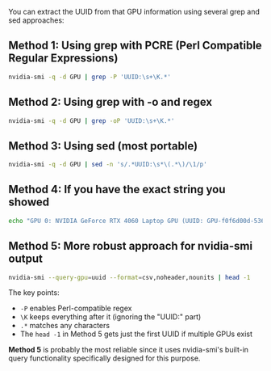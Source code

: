 You can extract the UUID from that GPU information using several grep and sed approaches:

## Method 1: Using grep with PCRE (Perl Compatible Regular Expressions)
```bash
nvidia-smi -q -d GPU | grep -P 'UUID:\s+\K.*'
```

## Method 2: Using grep with -o and regex
```bash
nvidia-smi -q -d GPU | grep -oP 'UUID:\s+\K.*'
```

## Method 3: Using sed (most portable)
```bash
nvidia-smi -q -d GPU | sed -n 's/.*UUID:\s*\(.*\)/\1/p'
```

## Method 4: If you have the exact string you showed
```bash
echo "GPU 0: NVIDIA GeForce RTX 4060 Laptop GPU (UUID: GPU-f0f6d00d-5367-e890-eea9-e568a84a7d53)" | grep -oP 'UUID:\s*\K.*'
```

## Method 5: More robust approach for nvidia-smi output
```bash
nvidia-smi --query-gpu=uuid --format=csv,noheader,nounits | head -1
```

The key points:
- `-P` enables Perl-compatible regex
- `\K` keeps everything after it (ignoring the "UUID:" part)
- `.*` matches any characters
- The `head -1` in Method 5 gets just the first UUID if multiple GPUs exist

**Method 5** is probably the most reliable since it uses nvidia-smi's built-in query functionality specifically designed for this purpose.